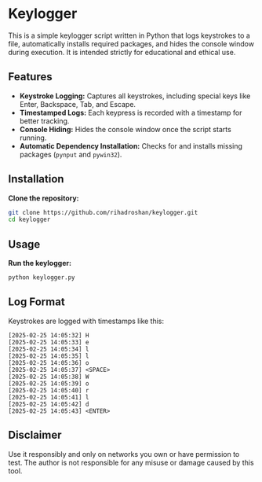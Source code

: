 # Keylogger

This is a simple keylogger script written in Python that logs keystrokes to a file, automatically installs required packages, and hides the console window during execution. It is intended strictly for educational and ethical use.  

## Features
- **Keystroke Logging:** Captures all keystrokes, including special keys like Enter, Backspace, Tab, and Escape.  
- **Timestamped Logs:** Each keypress is recorded with a timestamp for better tracking.  
- **Console Hiding:** Hides the console window once the script starts running.  
- **Automatic Dependency Installation:** Checks for and installs missing packages (`pynput` and `pywin32`).  

## Installation

**Clone the repository:**  
   ```bash
   git clone https://github.com/rihadroshan/keylogger.git
   cd keylogger
   ```


## Usage

**Run the keylogger:**  

   ```bash
   python keylogger.py
   ```

## Log Format

Keystrokes are logged with timestamps like this:  
```
[2025-02-25 14:05:32] H  
[2025-02-25 14:05:33] e  
[2025-02-25 14:05:34] l  
[2025-02-25 14:05:35] l  
[2025-02-25 14:05:36] o  
[2025-02-25 14:05:37] <SPACE>  
[2025-02-25 14:05:38] W  
[2025-02-25 14:05:39] o  
[2025-02-25 14:05:40] r  
[2025-02-25 14:05:41] l  
[2025-02-25 14:05:42] d  
[2025-02-25 14:05:43] <ENTER>  
```
## Disclaimer

Use it responsibly and only on networks you own or have permission to test. The author is not responsible for any misuse or damage caused by this tool.

